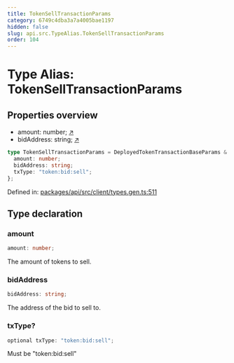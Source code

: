 ```yaml
---
title: TokenSellTransactionParams
category: 6749c4dba3a7a4005bae1197
hidden: false
slug: api.src.TypeAlias.TokenSellTransactionParams
order: 104
---
```


# Type Alias: TokenSellTransactionParams

## Properties overview

- amount:  number; [↗](#amount)
- bidAddress:  string; [↗](#bidaddress)

```ts
type TokenSellTransactionParams = DeployedTokenTransactionBaseParams & {
  amount: number;
  bidAddress: string;
  txType: "token:bid:sell";
};
```

Defined in: [packages/api/src/client/types.gen.ts:511](https://github.com/zkcloudworker/minatokens-lib/blob/main/packages/api/src/client/types.gen.ts#L511)

## Type declaration

### amount

```ts
amount: number;
```

The amount of tokens to sell.

### bidAddress

```ts
bidAddress: string;
```

The address of the bid to sell to.

### txType?

```ts
optional txType: "token:bid:sell";
```

Must be "token:bid:sell"
